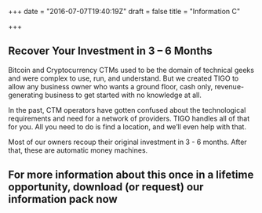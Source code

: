 +++
date = "2016-07-07T19:40:19Z"
draft = false
title = "Information C"

+++
##   Recover Your Investment in 3 – 6 Months
 Bitcoin and Cryptocurrency CTMs used to be the domain of technical geeks and were complex to use, run, and understand. But we created TIGO to allow any business owner who wants a ground floor, cash only, revenue-generating business to get started with no knowledge at all.
 
In the past, CTM operators have gotten confused about the technological requirements and need for a network of providers. TIGO handles all of that for you. All you need to do is find a location, and we’ll even help with that.

Most of our owners recoup their original investment in 3 - 6 months. After that, these are automatic money machines.
 
## For more information about this once in a lifetime opportunity, download (or request) our information pack now


